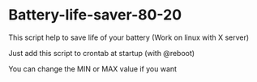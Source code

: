 # Battery-life-saver-80-20
This script help to save life of your battery (Work on linux with X server)

Just add this script to crontab at startup (with @reboot) 

You can change the MIN or MAX value if you want
